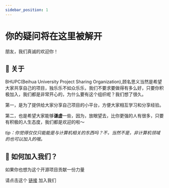 ```yaml
---
sidebar_position: 1
---
```


# 你的疑问将在这里被解开

朋友，我们真诚的欢迎你！

## 🍭 关于

BHUPC(Beihua University Project Sharing Organization),顾名思义当然是希望大家共享自己的项目，独乐乐不如众乐乐，我们不要求要做得有多么好，只要你积极加入，我们都是非常开心的，为什么要有这个组织呢？我们想了很久。

第一，是为了提供给大家分享自己项目的小平台，方便大家相互学习和分享经验。

第二，也是希望大家能够**谦虚**一些，因为，放眼望去，比你更强的人有很多，只要有积极的人生态度，我们都是欢迎的啦～

*tip：你觉得仅仅只能能是与计算机相关的东西吗？不，当然不是，非计算机领域的也可以加入的哦。*

## 🍹 如何加入我们？

如果你也想为这个开源项目贡献一份力量

请点击这个 [链接](https://github.com/BHUPC90/.github/issues/new/choose)  加入我们


